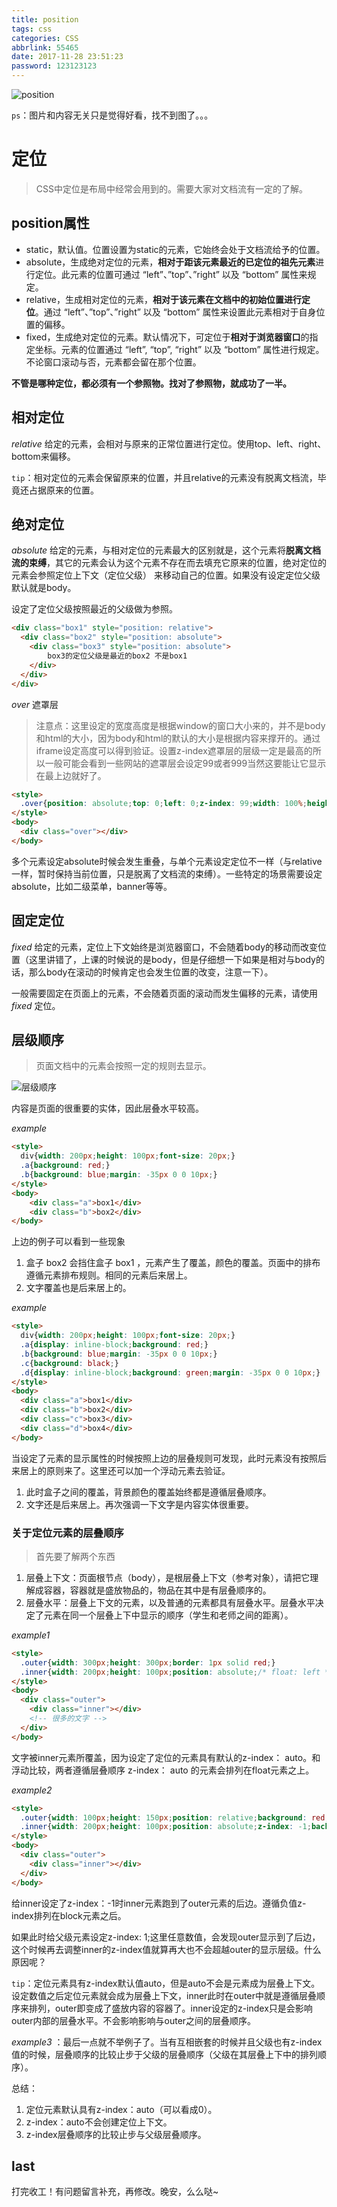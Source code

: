 ```yaml
---
title: position
tags: css
categories: CSS
abbrlink: 55465
date: 2017-11-28 23:51:23
password: 123123123
---
```


![position](http://htm5.oss-cn-beijing.aliyuncs.com/175576/1511886634890.jpg)

<!-- more -->

`ps`：图片和内容无关只是觉得好看，找不到图了。。。



# 定位

> CSS中定位是布局中经常会用到的。需要大家对文档流有一定的了解。



## position属性

- static，默认值。位置设置为static的元素，它始终会处于文档流给予的位置。
- absolute，生成绝对定位的元素，**相对于距该元素最近的已定位的祖先元素**进行定位。此元素的位置可通过 “left”、”top”、”right” 以及 “bottom” 属性来规定。
- relative，生成相对定位的元素，**相对于该元素在文档中的初始位置进行定位**。通过 “left”、”top”、”right” 以及 “bottom” 属性来设置此元素相对于自身位置的偏移。
- fixed，生成绝对定位的元素。默认情况下，可定位于**相对于浏览器窗口**的指定坐标。元素的位置通过 “left”, “top”, “right” 以及 “bottom” 属性进行规定。不论窗口滚动与否，元素都会留在那个位置。

**不管是哪种定位，都必须有一个参照物。找对了参照物，就成功了一半。**



## 相对定位

*relative* 给定的元素，会相对与原来的正常位置进行定位。使用top、left、right、bottom来偏移。 

`tip`：相对定位的元素会保留原来的位置，并且relative的元素没有脱离文档流，毕竟还占据原来的位置。



## 绝对定位

*absolute* 给定的元素，与相对定位的元素最大的区别就是，这个元素将**脱离文档流的束缚**，其它的元素会认为这个元素不存在而去填充它原来的位置，绝对定位的元素会参照定位上下文（定位父级） 来移动自己的位置。如果没有设定定位父级默认就是body。

设定了定位父级按照最近的父级做为参照。

```html
<div class="box1" style="position: relative">
  <div class="box2" style="position: absolute">
    <div class="box3" style="position: absolute">
      	box3的定位父级是最近的box2 不是box1
    </div>
  </div>
</div>
```

*over* 遮罩层 

> 注意点：这里设定的宽度高度是根据window的窗口大小来的，并不是body和html的大小，因为body和html的默认的大小是根据内容来撑开的。通过iframe设定高度可以得到验证。设置z-index遮罩层的层级一定是最高的所以一般可能会看到一些网站的遮罩层会设定99或者999当然这要能让它显示在最上边就好了。

```html
<style>
  .over{position: absolute;top: 0;left: 0;z-index: 99;width: 100%;height: 100%;}
</style>
<body>
  <div class="over"></div>
</body>
```

多个元素设定absolute时候会发生重叠，与单个元素设定定位不一样（与relative一样，暂时保持当前位置，只是脱离了文档流的束缚）。一些特定的场景需要设定absolute，比如二级菜单，banner等等。



## 固定定位

*fixed* 给定的元素，定位上下文始终是浏览器窗口，不会随着body的移动而改变位置（这里讲错了，上课的时候说的是body，但是仔细想一下如果是相对与body的话，那么body在滚动的时候肯定也会发生位置的改变，注意一下）。

一般需要固定在页面上的元素，不会随着页面的滚动而发生偏移的元素，请使用 *fixed* 定位。



## 层级顺序

> 页面文档中的元素会按照一定的规则去显示。

![层级顺序](http://on-img.com/chart_image/5857e077e4b04ce3879eca88.png)

内容是页面的很重要的实体，因此层叠水平较高。



*example* 

```html
<style>
  div{width: 200px;height: 100px;font-size: 20px;}
  .a{background: red;}
  .b{background: blue;margin: -35px 0 0 10px;}
</style>
<body>
	<div class="a">box1</div>
	<div class="b">box2</div>  
</body>
```

上边的例子可以看到一些现象

1. 盒子 box2 会挡住盒子 box1 ，元素产生了覆盖，颜色的覆盖。页面中的排布遵循元素排布规则。相同的元素后来居上。
2. 文字覆盖也是后来居上的。



*example* 

```html
<style>
  div{width: 200px;height: 100px;font-size: 20px;}
  .a{display: inline-block;background: red;}
  .b{background: blue;margin: -35px 0 0 10px;}
  .c{background: black;}
  .d{display: inline-block;background: green;margin: -35px 0 0 10px;}
</style>
<body>
  <div class="a">box1</div>
  <div class="b">box2</div>
  <div class="c">box3</div>
  <div class="d">box4</div>
</body>
```

当设定了元素的显示属性的时候按照上边的层叠规则可发现，此时元素没有按照后来居上的原则来了。这里还可以加一个浮动元素去验证。

1. 此时盒子之间的覆盖，背景颜色的覆盖始终都是遵循层叠顺序。
2. 文字还是后来居上。再次强调一下文字是内容实体很重要。



### 关于定位元素的层叠顺序

> 首先要了解两个东西

1. 层叠上下文：页面根节点（body），是根层叠上下文（参考对象），请把它理解成容器，容器就是盛放物品的，物品在其中是有层叠顺序的。
2. 层叠水平：层叠上下文的元素，以及普通的元素都具有层叠水平。层叠水平决定了元素在同一个层叠上下中显示的顺序（学生和老师之间的距离）。



*example1*

```html
<style>
  .outer{width: 300px;height: 300px;border: 1px solid red;}
  .inner{width: 200px;height: 100px;position: absolute;/* float: left */}
</style>
<body>
  <div class="outer">
  	<div class="inner"></div>
    <!-- 很多的文字 -->
  </div>
</body>
```

文字被inner元素所覆盖，因为设定了定位的元素具有默认的z-index： auto。和浮动比较，两者遵循层叠顺序 z-index： auto 的元素会排列在float元素之上。



*example2* 

```html
<style>
  .outer{width: 100px;height: 150px;position: relative;background: red;/* z-index: 1; */}
  .inner{width: 200px;height: 100px;position: absolute;z-index: -1;background: black;}
</style>
<body>
  <div class="outer">
  	<div class="inner"></div>
  </div>
</body>
```

给inner设定了z-index：-1时inner元素跑到了outer元素的后边。遵循负值z-index排列在block元素之后。

如果此时给父级元素设定z-index: 1;这里任意数值，会发现outer显示到了后边，这个时候再去调整inner的z-index值就算再大也不会超越outer的显示层级。什么原因呢？

`tip`：定位元素具有z-index默认值auto，但是auto不会是元素成为层叠上下文。设定数值之后定位元素就会成为层叠上下文，inner此时在outer中就是遵循层叠顺序来排列，outer即变成了盛放内容的容器了。inner设定的z-index只是会影响outer内部的层叠水平。不会影响影响与outer之间的层叠顺序。

*example3* ：最后一点就不举例子了。当有互相嵌套的时候并且父级也有z-index值的时候，层叠顺序的比较止步于父级的层叠顺序（父级在其层叠上下中的排列顺序）。



总结：

1. 定位元素默认具有z-index：auto（可以看成0）。
2. z-index：auto不会创建定位上下文。
3. z-index层叠顺序的比较止步与父级层叠顺序。





## last

打完收工！有问题留言补充，再修改。晚安，么么哒~